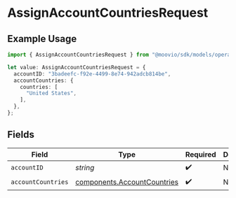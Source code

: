 # AssignAccountCountriesRequest

## Example Usage

```typescript
import { AssignAccountCountriesRequest } from "@moovio/sdk/models/operations";

let value: AssignAccountCountriesRequest = {
  accountID: "3badeefc-f92e-4499-8e74-942adcb814be",
  accountCountries: {
    countries: [
      "United States",
    ],
  },
};
```

## Fields

| Field                                                                      | Type                                                                       | Required                                                                   | Description                                                                |
| -------------------------------------------------------------------------- | -------------------------------------------------------------------------- | -------------------------------------------------------------------------- | -------------------------------------------------------------------------- |
| `accountID`                                                                | *string*                                                                   | :heavy_check_mark:                                                         | N/A                                                                        |
| `accountCountries`                                                         | [components.AccountCountries](../../models/components/accountcountries.md) | :heavy_check_mark:                                                         | N/A                                                                        |
